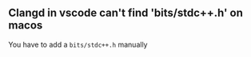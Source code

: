 ## Clangd in vscode can't find 'bits/stdc++.h' on macos

You have to add a `bits/stdc++.h` manually

